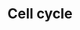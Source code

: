 ---
annotations:
- id: PW:0001317
  parent: regulatory pathway
  type: Pathway Ontology
  value: cell cycle pathway
authors:
- MaintBot
- MartijnVanIersel
- Mkutmon
- LWackers
- L Dupuis
description: (From http://en.wikipedia.org/wiki/Cell_cycle) The cell cycle is the
  series of events that takes place in a cell leading to its division and duplication
  (replication). Regulation of the cell cycle involves processes crucial to the survival
  of a cell, including the detection and repair of genetic damage as well as the prevention
  of uncontrolled cell division. Two key classes of regulatory molecules, cyclins
  and cyclin-dependent kinases (CDKs), determine a cell's progress through the cell
  cycle.
last-edited: 2020-07-01
organisms:
- Danio rerio
redirect_from:
- /index.php/Pathway:WP1393
- /instance/WP1393
revision: null
schema-jsonld:
- '@context': https://schema.org/
  '@id': https://wikipathways.github.io/pathways/WP1393.html
  '@type': Dataset
  creator:
    '@type': Organization
    name: WikiPathways
  description: (From http://en.wikipedia.org/wiki/Cell_cycle) The cell cycle is the
    series of events that takes place in a cell leading to its division and duplication
    (replication). Regulation of the cell cycle involves processes crucial to the
    survival of a cell, including the detection and repair of genetic damage as well
    as the prevention of uncontrolled cell division. Two key classes of regulatory
    molecules, cyclins and cyclin-dependent kinases (CDKs), determine a cell's progress
    through the cell cycle.
  keywords:
  - 14-3-3
  - APC/C
  - ARF
  - ASK
  - CCND3
  - CDC25C
  - CDH1
  - CDKN1A
  - DKEY-168J9.1
  - E2F
  - GADD45A
  - GeneProduct
  - HDAC2
  - HDAC7A
  - LOC557486
  - LOC559111
  - MCM
  - MEN
  - MPEG1
  - ORC
  - PTTG2
  - PTTG3
  - TGFB1
  - UBE2F
  - abl1
  - atm
  - atr
  - bub1
  - bub1bb
  - bub3
  - ccna1
  - ccna2
  - ccnb1
  - ccnb2
  - ccnd2a
  - ccne
  - ccne2
  - ccnh
  - cdc14b
  - cdc2
  - cdc20
  - cdc25
  - cdc25b
  - cdc45l
  - cdk2
  - cdk4
  - cdk6
  - cdkn1b
  - cdkn2a/b
  - chek1
  - chek2
  - e2f1
  - e2f2
  - e2f3
  - e2f4
  - e2f5
  - ep300a
  - espl1
  - gsk3b
  - hdac1
  - hdac3
  - hdac4
  - hdac6
  - hdac8
  - kitlga
  - kitlgb
  - mad1l1
  - mad2l1
  - mad2l2
  - mcm2
  - mcm3
  - mcm4
  - mcm5
  - mcm6
  - mcm7
  - mdm2
  - orc1
  - orc2
  - orc3
  - orc5
  - orc6l
  - pcna
  - plk1
  - pttg1
  - rb1
  - rbl1
  - si:ch211-195d17.2
  - skp2
  - smad3b
  - smc1a
  - tbc1d8
  - tfdp1a
  - tp53
  - wee1
  - wu:fa96e12
  - ywhag1
  - ywhag2
  - zgc:101602
  - zgc:153369
  - zgc:163016
  - zgc:174506
  - zgc:85772
  license: CC0
  name: Cell cycle
seo: CreativeWork
title: Cell cycle
wpid: WP1393
---